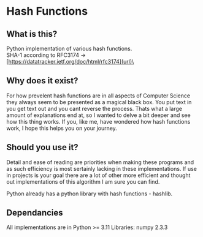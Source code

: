 # Hash Functions

## What is this?
Python implementation of various hash functions.\
SHA-1 according to RFC3174 -> [https://datatracker.ietf.org/doc/html/rfc3174](url)\

## Why does it exist?
For how prevelent hash functions are in all aspects of Computer Science they always seem to be presented as a magical black box.
You put text in you get text out and you cant reverse the process. Thats what a large amount of explanations end at, so I wanted to delve a bit deeper and see how this thing works. If you, like me, have wondered how hash functions work, I hope this helps you on your journey.

## Should you use it?
Detail and ease of reading are priorities when making these programs and as such efficiency is most sertainly lacking in these implementations.
If use in projects is your goal there are a lot of other more efficient and thought out implementations of this algorithm I am sure you can find.

Python already has a python library with hash functions - hashlib.

## Dependancies
All implementations are in Python >= 3.11
Libraries:
numpy 2.3.3
